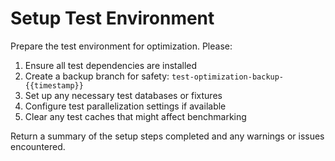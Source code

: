 # Setup Test Environment

Prepare the test environment for optimization. Please:

1. Ensure all test dependencies are installed
2. Create a backup branch for safety: `test-optimization-backup-{{timestamp}}`
3. Set up any necessary test databases or fixtures
4. Configure test parallelization settings if available
5. Clear any test caches that might affect benchmarking

Return a summary of the setup steps completed and any warnings or issues encountered.